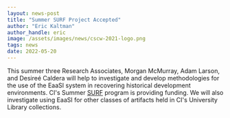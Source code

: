 ```yaml
---
layout: news-post
title: "Summer SURF Project Accepted"
author: "Eric Kaltman"
author_handle: eric
image: /assets/images/news/cscw-2021-logo.png
tags: news
date: 2022-05-20
---
```


This summer three Research Associates, Morgan McMurray, Adam Larson, and Desireé Caldera will help to investigate and develop methodologies for the use of the EaaSI system in recovering historical development environments. CI's Summer [SURF] program is providing funding. We will also investigate using EaaSI for other classes of artifacts held in CI's University Library collections.

[SURF]: https://www.csuci.edu/studentresearch/opportunities/surf-summer-research/faculty-projects-descriptions.htm

